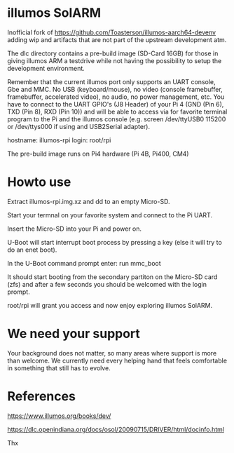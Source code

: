 # illumos SolARM

Inofficial fork of https://github.com/Toasterson/illumos-aarch64-devenv adding wip and artifacts that are not part of the upstream development atm.

The dlc directory contains a pre-build image (SD-Card 16GB) for those in giving illumos ARM a testdrive while not having the possibility to setup 
the development environment.

Remember that the current illumos port only supports an UART console, Gbe and MMC. No USB (keyboard/mouse), no video (console framebuffer, framebuffer,
accelerated video), no audio, no power management, etc. You have to connect to the UART GPIO's (J8 Header) of your Pi 4 (GND (Pin 6), TXD (Pin 8), RXD (Pin 10)) and will be able to access via for favorite terminal program to the Pi and the illumos console (e.g. screen /dev/ttyUSB0 115200 or /dev/ttys000 if using and USB2Serial adapter).

hostname: illumos-rpi
login: root/rpi

The pre-build image runs on Pi4 hardware (Pi 4B, Pi400, CM4)

# Howto use

Extract illumos-rpi.img.xz and dd to an empty Micro-SD.

Start your termnal on your favorite system and connect to the Pi UART.

Insert the Micro-SD into your Pi and power on.

U-Boot will start interrupt boot process by pressing a key (else it will try to do an enet boot).

In the U-Boot command prompt enter: run mmc_boot

It should start booting from the secondary partiton on the Micro-SD card (zfs) and after a few seconds you should be welcomed with the login prompt.

root/rpi will grant you access and now enjoy exploring illumos SolARM.

# We need your support

Your background does not matter, so many areas where support is more than welcome. We currently need every helping hand that feels comfortable in
something that still has to evolve.

# References

https://www.illumos.org/books/dev/

https://dlc.openindiana.org/docs/osol/20090715/DRIVER/html/docinfo.html

Thx

